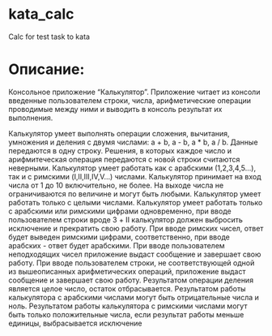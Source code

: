 # kata_calc
Calc for test task to kata

# Описание:
Консольное приложение “Калькулятор”. Приложение читает из консоли введенные пользователем строки, числа, арифметические операции проводимые между ними и выводить в консоль результат их выполнения.

Калькулятор умеет выполнять операции сложения, вычитания, умножения и деления с двумя числами: a + b, a - b, a * b, a / b. Данные передаются в одну строку. Решения, в которых каждое число и арифмитеческая операция передаются с новой строки считаются неверными.
Калькулятор умеет работать как с арабскими (1,2,3,4,5…), так и с римскими (I,II,III,IV,V…) числами.
Калькулятор принимает на вход числа от 1 до 10 включительно, не более. На выходе числа не ограничиваются по величине и могут быть любыми.
Калькулятор умеет работать только с целыми числами.
Калькулятор умеет работать только с арабскими или римскими цифрами одновременно, при вводе пользователем строки вроде 3 + II калькулятор должен выбросить исключение и прекратить свою работу.
При вводе римских чисел, ответ будет выведен римскими цифрами, соответственно, при вводе арабских - ответ будет арабскими.
При вводе пользователем неподходящих чисел приложение выдаст сообщение и завершает свою работу.
При вводе пользователем строки, не соответствующей одной из вышеописанных арифметических операций, приложение выдаст сообщение и завершает свою работу.
Результатом операции деления является целое число, остаток отбрасывается. 
Результатом работы калькулятора с арабскими числами могут быть отрицательные числа и ноль. Результатом работы калькулятора с римскими числами могут быть только положительные числа, если результат работы меньше единицы, выбрасывается исключение
